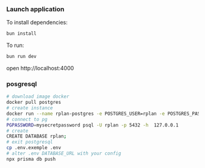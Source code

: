 ### Launch application

To install dependencies:
```sh
bun install
```

To run:
```sh
bun run dev
```

open http://localhost:4000

### posgresql

```sh
# download image docker
docker pull postgres
# create instance
docker run --name rplan-postgres -e POSTGRES_USER=rplan -e POSTGRES_PASSWORD=mysecretpassword -p 5432:5432 -d postgres
# connect to pg
PGPASSWORD=mysecretpassword psql -U rplan -p 5432 -h  127.0.0.1
# create
CREATE DATABASE rplan;
# exit postgresql
cp .env.exemple .env
# alter .env DATABASE_URL with your config
npx prisma db push
```
